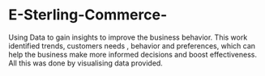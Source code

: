 # E-Sterling-Commerce-
Using Data to gain insights to improve the business behavior. This work identified trends, customers needs , behavior and preferences, which can help the business make more informed decisions and boost effectiveness. All this was done by visualising data provided. 
